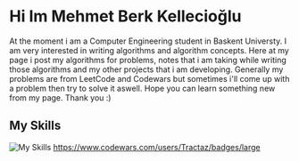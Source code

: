 # Hi Im Mehmet Berk Kellecioğlu
At the moment i am a Computer Engineering student in Baskent Universty. I am very interested in writing algorithms and algorithm concepts. Here at my page i post my algorithms for problems, notes that i am taking while writing those algorithms and my other projects that i am developing. Generally my problems are from LeetCode and Codewars but sometimes i'll come up with a problem then try to solve it aswell. Hope you can learn something new from my page. Thank you :)
## My Skills
![My Skills](https://skillicons.dev/icons?i=c,cpp,python)
https://www.codewars.com/users/Tractaz/badges/large

